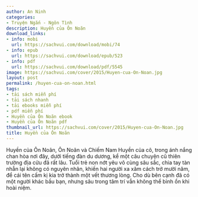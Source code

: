 ```yaml
---
author: An Ninh
categories:
- Truyện Ngắn - Ngôn Tình
description: Huyền của Ôn Noãn
download_links:
- info: mobi
  url: https://sachvui.com/download/mobi/74
- info: epub
  url: https://sachvui.com/download/epub/523
- info: pdf
  url: https://sachvui.com/download/pdf/5545
image: https://sachvui.com/cover/2015/Huyen-cua-On-Noan.jpg
layout: post
permalink: /huyen-cua-on-noan.html
tags:
- tải sách miễn phí
- tải sách nhanh
- tải ebooks miễn phí
- pdf miễn phí
- Huyền của Ôn Noãn ebook
- Huyền của Ôn Noãn pdf
thumbnail_url: https://sachvui.com/cover/2015/Huyen-cua-On-Noan.jpg
title: Huyền của Ôn Noãn
---
```


 <div class="item-desc text-justify"> <p>Huyền của Ôn Noãn, Ôn Noãn và Chiếm Nam Huyền của cô, trong ánh nắng chan hòa nơi đây, dưới tiếng đàn du dương, kể một câu chuyện cũ thiên trường địa cửu đã rất lâu. Tuổi trẻ non nớt yêu vô cùng sâu sắc, chia tay tàn nhẫn lại không có nguyên nhân, khiến hai người xa xăm cách trở mười năm, để cái tên cấm kị kia trở thành một vết thương lòng. Cho dù bên cạnh đã có một người khác bầu bạn, nhưng sâu trong tâm trí vẫn không thể bình ổn khi hoài niệm.</p> </div>